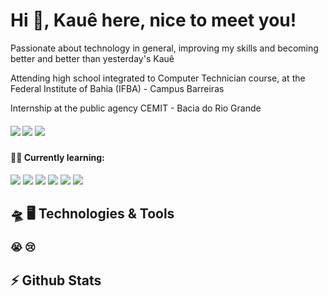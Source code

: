 # Hi 🙏, Kauê here, nice to meet you!

Passionate about technology in general, improving my skills and becoming better and better than yesterday's Kauê

Attending high school integrated to Computer Technician course, at the Federal Institute of Bahia (IFBA) - Campus Barreiras

Internship at the public agency CEMIT - Bacia do Rio Grande

##### [<img src="https://img.shields.io/badge/Instagram-E4405F?style=for-the-badge&logo=instagram&logoColor=white" />](https://instagram.com/k.a.ue) [<img src="https://img.shields.io/badge/LinkedIn-0077B5?style=for-the-badge&logo=linkedin&logoColor=white" />](https://linkedin.com/in/kauehenrick) [<img src="https://img.shields.io/badge/Gmail-D14836?style=for-the-badge&logo=gmail&logoColor=white" />](https://gmail.com/kauek78942@gmail.com)

#### 👨‍💻 Currently learning:

<img src="https://img.shields.io/badge/HTML5-E34F26?style=for-the-badge&logo=html5&logoColor=white" /> <img src="https://img.shields.io/badge/CSS3-1572B6?style=for-the-badge&logo=css3&logoColor=white" /> <img src="https://img.shields.io/badge/JavaScript-323330?style=for-the-badge&logo=javascript&logoColor=F7DF1E" /> <img src="https://img.shields.io/badge/React-20232A?style=for-the-badge&logo=react&logoColor=61DAFB" /> <img src="https://img.shields.io/badge/C-00599C?style=for-the-badge&logo=c&logoColor=white" /> <img src="https://img.shields.io/badge/Python-FFD43B?style=for-the-badge&logo=python&logoColor=blue" />

## 🛸 🖥️ Technologies & Tools
### 😭 😢

## ⚡ Github Stats
